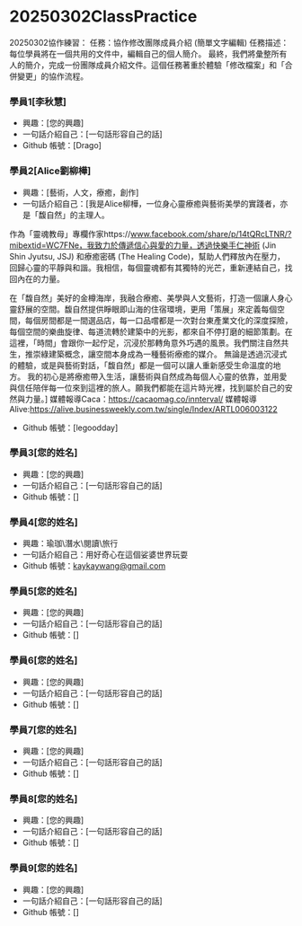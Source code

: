 # 20250302ClassPractice
20250302協作練習：
任務：協作修改團隊成員介紹 (簡單文字編輯)
任務描述： 每位學員將在一個共用的文件中，編輯自己的個人簡介。
最終，我們將彙整所有人的簡介，完成一份團隊成員介紹文件。這個任務著重於體驗「修改檔案」和「合併變更」的協作流程。

### 學員1[李秋慧]

*   興趣：[您的興趣]
*   一句話介紹自己：[一句話形容自己的話]
*   Github 帳號：[Drago]

### 學員2[Alice劉柳樺]

*   興趣：[藝術，人文，療癒，創作]
*   一句話介紹自己：[我是Alice柳樺，一位身心靈療癒與藝術美學的實踐者，亦是「馥自然」的主理人。

作為「靈魂教母」專欄作家https://www.facebook.com/share/p/14tQRcLTNR/?mibextid=WC7FNe，我致力於傳遞信心與愛的力量，透過快樂手仁神術 (Jin Shin Jyutsu, JSJ) 和療癒密碼 (The Healing Code)，幫助人們釋放內在壓力，回歸心靈的平靜與和諧。我相信，每個靈魂都有其獨特的光芒，重新連結自己，找回內在的力量。

在「馥自然」美好的金樽海岸，我融合療癒、美學與人文藝術，打造一個讓人身心靈舒展的空間。馥自然提供睜眼即山海的住宿環境，更用「策展」來定義每個空間，每個房間都是一間選品店，每一口品嚐都是一次對台東產業文化的深度探險，每個空間的樂曲旋律、每道流轉於建築中的光影，都來自不停打磨的細節策劃。在這裡，「時間」會跟你一起佇足，沉浸於那轉角意外巧遇的風景。我們關注自然共生，推崇綠建築概念，讓空間本身成為一種藝術療癒的媒介。
無論是透過沉浸式的體驗，或是與藝術對話，「馥自然」都是一個可以讓人重新感受生命溫度的地方。
我的初心是將療癒帶入生活，讓藝術與自然成為每個人心靈的依靠，並用愛與信任陪伴每一位來到這裡的旅人。願我們都能在這片時光裡，找到屬於自己的安然與力量。]
媒體報導Caca：https://cacaomag.co/innterval/
媒體報導Alive:https://alive.businessweekly.com.tw/single/Index/ARTL006003122
*   Github 帳號：[legoodday]

### 學員3[您的姓名]

*   興趣：[您的興趣]
*   一句話介紹自己：[一句話形容自己的話]
*   Github 帳號：[]

### 學員4[您的姓名]

*   興趣：瑜珈\潛水\閱讀\旅行
*   一句話介紹自己：用好奇心在這個娑婆世界玩耍
*   Github 帳號：kaykaywang@gmail.com

### 學員5[您的姓名]

*   興趣：[您的興趣]
*   一句話介紹自己：[一句話形容自己的話]
*   Github 帳號：[]

### 學員6[您的姓名]

*   興趣：[您的興趣]
*   一句話介紹自己：[一句話形容自己的話]
*   Github 帳號：[]

### 學員7[您的姓名]

*   興趣：[您的興趣]
*   一句話介紹自己：[一句話形容自己的話]
*   Github 帳號：[]

### 學員8[您的姓名]

*   興趣：[您的興趣]
*   一句話介紹自己：[一句話形容自己的話]
*   Github 帳號：[]

### 學員9[您的姓名]

*   興趣：[您的興趣]
*   一句話介紹自己：[一句話形容自己的話]
*   Github 帳號：[]


